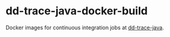 
# dd-trace-java-docker-build

Docker images for continuous integration jobs at [dd-trace-java](https://github.com/datadog/dd-trace-java).

